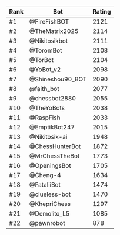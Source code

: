Rank|Bot|Rating
-|-|-
#1|@FireFishBOT|2121
#2|@TheMatrix2025|2114
#3|@Nikitosikbot|2111
#4|@ToromBot|2108
#5|@TorBot|2104
#6|@YoBot_v2|2098
#7|@Shineshou90_BOT|2090
#8|@faith_bot|2077
#9|@chessbot2880|2055
#10|@TheYoBots|2038
#11|@RaspFish|2033
#12|@EmptikBot247|2015
#13|@Nikitosik-ai|1948
#14|@ChessHunterBot|1872
#15|@MrChessTheBot|1773
#16|@OpeningsBot|1705
#17|@Cheng-4|1634
#18|@FataliiBot|1474
#19|@clueless-bot|1470
#20|@KhepriChess|1297
#21|@Demolito_L5|1085
#22|@pawnrobot|878
